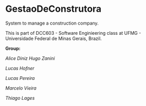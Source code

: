 # GestaoDeConstrutora
System to manage a construction company.

This is part of DCC603 - Software Enginieering class at UFMG - Universidade Federal de Minas Gerais, Brazil.

**Group:**

*Alice Diniz*
*Hugo Zanini*

*Lucas Hofner*

*Lucas Pereira*

*Marcelo Vieira*

*Thiago Lages*
